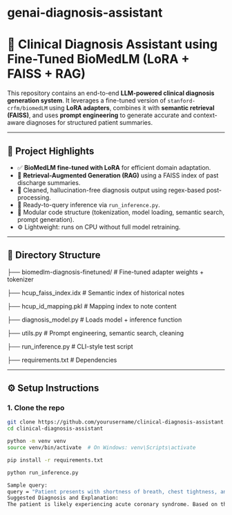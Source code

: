# genai-diagnosis-assistant

# 🧠 Clinical Diagnosis Assistant using Fine-Tuned BioMedLM (LoRA + FAISS + RAG)

This repository contains an end-to-end **LLM-powered clinical diagnosis generation system**. It leverages a fine-tuned version of `stanford-crfm/biomedLM` using **LoRA adapters**, combines it with **semantic retrieval (FAISS)**, and uses **prompt engineering** to generate accurate and context-aware diagnoses for structured patient summaries.

---

## 🔬 Project Highlights

- ✅ **BioMedLM fine-tuned with LoRA** for efficient domain adaptation.
- 🧠 **Retrieval-Augmented Generation (RAG)** using a FAISS index of past discharge summaries.
- 📄 Cleaned, hallucination-free diagnosis output using regex-based post-processing.
- 🧪 Ready-to-query inference via `run_inference.py`.
- 🧰 Modular code structure (tokenization, model loading, semantic search, prompt generation).
- ⚙️ Lightweight: runs on CPU without full model retraining.

---

## 📁 Directory Structure

├── biomedlm-diagnosis-finetuned/ # Fine-tuned adapter weights + tokenizer

├── hcup_faiss_index.idx # Semantic index of historical notes

├── hcup_id_mapping.pkl # Mapping index to note content

├── diagnosis_model.py # Loads model + inference function

├── utils.py # Prompt engineering, semantic search, cleaning

├── run_inference.py # CLI-style test script

├── requirements.txt # Dependencies


---

## ⚙️ Setup Instructions

### 1. Clone the repo

```bash
git clone https://github.com/yourusername/clinical-diagnosis-assistant.git
cd clinical-diagnosis-assistant

python -m venv venv
source venv/bin/activate  # On Windows: venv\Scripts\activate

pip install -r requirements.txt

python run_inference.py

Sample query:
query = "Patient presents with shortness of breath, chest tightness, and was admitted for 3 days under cardiology."
Suggested Diagnosis and Explanation:
The patient is likely experiencing acute coronary syndrome. Based on the clinical history and ECG findings, the chest pain and shortness of breath suggest myocardial ischemia. Hospitalization was appropriate for further cardiac workup.

